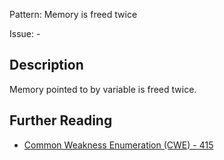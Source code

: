 Pattern: Memory is freed twice

Issue: -

## Description

Memory pointed to by variable is freed twice.

## Further Reading

* [Common Weakness Enumeration (CWE) - 415](https://cwe.mitre.org/data/definitions/415.html)